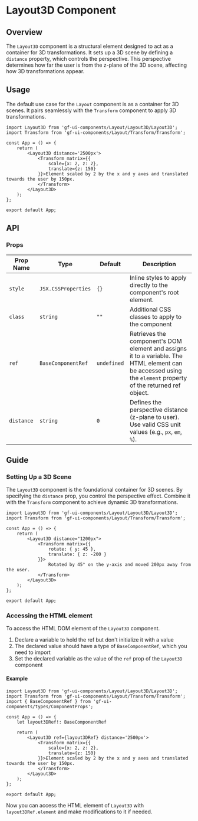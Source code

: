 # Layout3D Component

## Overview

The `Layout3D` component is a structural element designed to act as a container for 3D transformations. It sets up a 3D scene by defining a `distance` property, which controls the perspective. This perspective determines how far the user is from the z-plane of the 3D scene, affecting how 3D transformations appear.

## Usage 

The default use case for the `Layout` component is as a container for 3D scenes. It pairs seamlessly with the `Transform` component to apply 3D transformations.

```tsx
import Layout3D from 'gf-ui-components/Layout/Layout3D/Layout3D';
import Transform from 'gf-ui-components/Layout/Transform/Transform';

const App = () => {
    return (
        <Layout3D distance='2500px'>
            <Transform matrix={{
                scale={x: 2, z: 2},
                translate={z: 150}
            }}>Element scaled by 2 by the x and y axes and translated towards the user by 150px. 
            </Transform>
        </Layout3D>
    );
};

export default App;
```

## API

### Props
|Prop Name |Type |Default | Description |
|---|---|---|---|
| `style` | `JSX.CSSProperties` | `{}` | Inline styles to apply directly to the component's root element. |
| `class` | `string` | `""` | Additional CSS classes to apply to the component |
| `ref` | `BaseComponentRef` | `undefined` | Retrieves the component's DOM element and assigns it to a variable. The HTML element can be accessed using the `element` property of the returned ref object. |
| `distance` | `string` | `0` | Defines the perspective distance (z-plane to user). Use valid CSS unit values (e.g., `px`, `em`, `%`). |

## Guide

### Setting Up a 3D Scene

The `Layout3D` component is the foundational container for 3D scenes. By specifying the `distance` prop, you control the perspective effect. Combine it with the `Transform` component to achieve dynamic 3D transformations.

```tsx
import Layout3D from 'gf-ui-components/Layout/Layout3D/Layout3D';
import Transform from 'gf-ui-components/Layout/Transform/Transform';

const App = () => {
    return (
        <Layout3D distance="1200px">
            <Transform matrix={{
                rotate: { y: 45 },
                translate: { z: -200 }
            }}>
                Rotated by 45° on the y-axis and moved 200px away from the user.
            </Transform>
        </Layout3D>
    );
};

export default App;
```

### Accessing the HTML element

To access the HTML DOM element of the `Layout3D` component.

1. Declare a variable to hold the ref but don't initialize it with a value
2. The declared value should have a type of `BaseComponentRef`, which you need to import
3. Set the declared variable as the value of the `ref` prop of the `Layout3D` component

#### Example

```tsx
import Layout3D from 'gf-ui-components/Layout/Layout3D/Layout3D';
import Transform from 'gf-ui-components/Layout/Transform/Transform';
import { BaseComponentRef } from 'gf-ui-components/types/ComponentProps';

const App = () => {
    let layout3DRef!: BaseComponentRef

    return (
        <Layout3D ref={layout3DRef} distance='2500px'>
            <Transform matrix={{
                scale={x: 2, z: 2},
                translate={z: 150}
            }}>Element scaled by 2 by the x and y axes and translated towards the user by 150px. 
            </Transform>
        </Layout3D>
    );
};

export default App;
```

Now you can access the HTML element of `Layout3D` with `layout3DRef.element` and make modifications to it if needed. 

